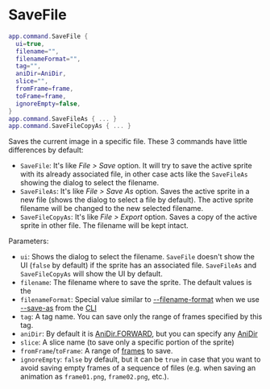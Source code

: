 # SaveFile

```lua
app.command.SaveFile {
  ui=true,
  filename="",
  filenameFormat="",
  tag="",
  aniDir=AniDir,
  slice="",
  fromFrame=frame,
  toFrame=frame,
  ignoreEmpty=false,
}
app.command.SaveFileAs { ... }
app.command.SaveFileCopyAs { ... }
```

Saves the current image in a specific file. These 3 commands have
little differences by default:

* `SaveFile`: It's like *File > Save* option. It will try to save the
  active sprite with its already associated file, in other case acts
  like the `SaveFileAs` showing the dialog to select the filename.
* `SaveFileAs`: It's like *File > Save As* option. Saves the active
  sprite in a new file (shows the dialog to select a file by default).
  The active sprite filename will be changed to the new selected filename.
* `SaveFileCopyAs`: It's like *File > Export* option. Saves a copy of
  the active sprite in other file. The filename will be kept intact.

Parameters:

* `ui`: Shows the dialog to select the filename. `SaveFile` doesn't
  show the UI (`false` by default) if the sprite has an associated
  file.  `SaveFileAs` and `SaveFileCopyAs` will show the UI by
  default.
* `filename`: The filename where to save the sprite. The default
  values is the
* `filenameFormat`: Special value similar to [--filename-format](https://www.aseprite.org/docs/cli/#filename-format)
  when we use [--save-as](https://www.aseprite.org/docs/cli/#save-as) from the [CLI](https://www.aseprite.org/docs/cli/)
* `tag`: A tag name. You can save only the range of frames specified by this tag.
* `aniDir`: By default it is
  [AniDir.FORWARD](../anidir.md#anidirforward), but you can specify
  any [AniDir](../anidir.md#anidir)
* `slice`: A slice name (to save only a specific portion of the sprite)
* `fromFrame`/`toFrame`: A range of [frames](../frame.md#frame) to save.
* `ignoreEmpty`: `false` by default, but it can be `true` in case that
  you want to avoid saving empty frames of a sequence of files
  (e.g. when saving an animation as `frame01.png`, `frame02.png`,
  etc.).

